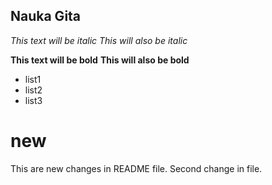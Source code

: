 ## Nauka Gita

*This text will be italic*
_This will also be italic_

**This text will be bold**
__This will also be bold__

* list1
* list2  
* list3

# new


This are new changes in README file.
Second change in file.
